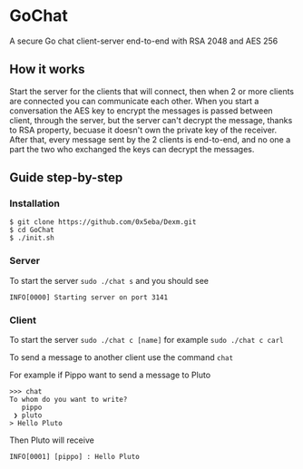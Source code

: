 # GoChat
A secure Go chat client-server end-to-end with RSA 2048 and AES 256

## How it works

Start the server for the clients that will connect, then when 2 or more clients are connected you can communicate each other.
When you start a conversation the AES key to encrypt the messages is passed between client, through the server, but the server can't decrypt the message, thanks to RSA property, becuase it doesn't own the private key of the receiver.
After that, every message sent by the 2 clients is end-to-end, and no one a part the two who exchanged the keys can decrypt the messages.

## Guide step-by-step

### Installation

```
$ git clone https://github.com/0x5eba/Dexm.git
$ cd GoChat
$ ./init.sh
```

### Server

To start the server `sudo ./chat s` and you should see

```INFO[0000] Starting server on port 3141```

### Client

To start the server `sudo ./chat c [name]` for example `sudo ./chat c carl`

To send a message to another client use the command `chat`

For example if Pippo want to send a message to Pluto

```
>>> chat
To whom do you want to write?
   pippo
 ❯ pluto
> Hello Pluto
```

Then Pluto will receive

```
INFO[0001] [pippo] : Hello Pluto
```
